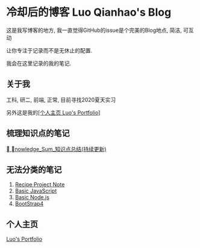 # 冷却后的博客 Luo Qianhao's Blog
这是我写博客的地方, 我一直觉得GitHub的issue是个完美的Blog地点, 简洁, 可互动  

让你专注于记录而不是无休止的配置.      

我会在这里记录的我的笔记.




## 关于我
工科, 研二, 前端, 正常, 目前寻找2020夏天实习  

另外这是我的[[个人主页 Luo's Portfolio]](https://law-chain-hot.github.io/portfolio)




## 梳理知识点的笔记
[ nowledge_Sum_知识点总结(持续更新)](https://github.com/law-chain-hot/Blog/issues/1)  




## 无法分类的笔记
1. [Recipe Project Note](https://github.com/law-chain-hot/md-all-notes/issues/4)  
2. [Basic JavaScript](https://github.com/law-chain-hot/md-all-notes/issues/5)    
3. [Basic Node.js](https://github.com/law-chain-hot/md-all-notes/issues/6)  
4. [BootStrap4](https://github.com/law-chain-hot/md-all-notes/issues/7)  



## 个人主页
[Luo's Portfolio](https://law-chain-hot.github.io/portfolio)  

 


